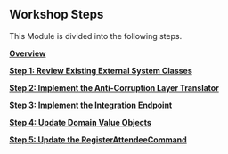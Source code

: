 ## Workshop Steps

This Module is divided into the following steps.

**[Overview](Overview.md)**

**[Step 1: Review Existing External System Classes](step1-review-external-classes.md)**

**[Step 2: Implement the Anti-Corruption Layer Translator](step2-implement-translator.md)**

**[Step 3: Implement the Integration Endpoint](step3-implement-endpoint.md)**

**[Step 4: Update Domain Value Objects](step4-update-value-objects.md)**

**[Step 5: Update the RegisterAttendeeCommand](step5-update-command.md)**
